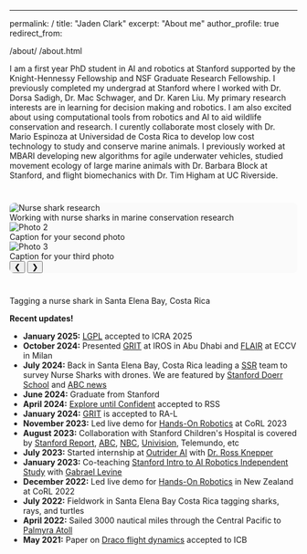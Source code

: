 ---
permalink: /
title: "Jaden Clark"
excerpt: "About me"
author_profile: true
redirect_from:

/about/
/about.html


I am a first year PhD student in AI and robotics at Stanford supported by the Knight-Hennessy Fellowship and NSF Graduate Research Fellowship. I previously completed my undergrad at Stanford where I worked with Dr. Dorsa Sadigh, Dr. Mac Schwager, and Dr. Karen Liu. My primary research interests are in learning for decision making and robotics.
I am also excited about using computational tools from robotics and AI to aid wildlife conservation and research. I curently collaborate most closely with Dr. Mario Espinoza at Universidad de Costa Rica to develop low cost technology to study and conserve marine animals. I previously worked at MBARI developing new algorithms for agile underwater vehicles, studied movement ecology of large marine animals with Dr. Barbara Block at Stanford, and flight biomechanics with Dr. Tim Higham at UC Riverside.
<div class="photo-carousel">
  <div class="carousel-container">
    <div class="carousel-slide active">
      <img src="/images/jaden_nurseshark.png" alt="Nurse shark research">
      <div class="carousel-caption">Working with nurse sharks in marine conservation research</div>
    </div>
    <div class="carousel-slide">
      <img src="/images/photo2.jpg" alt="Photo 2">
      <div class="carousel-caption">Caption for your second photo</div>
    </div>
    <div class="carousel-slide">
      <img src="/images/photo3.jpg" alt="Photo 3">
      <div class="carousel-caption">Caption for your third photo</div>
    </div>
    <!-- Add more slides as needed -->
  </div>
<button class="carousel-prev" onclick="changeSlide(-1)">❮</button>
<button class="carousel-next" onclick="changeSlide(1)">❯</button>
  <div class="carousel-dots">
    <span class="dot active" onclick="currentSlide(1)"></span>
    <span class="dot" onclick="currentSlide(2)"></span>
    <span class="dot" onclick="currentSlide(3)"></span>
    <!-- Add more dots to match number of slides -->
  </div>
</div>
<style>
.photo-carousel {
  position: relative;
  max-width: 800px;
  margin: 40px auto;
  background: #fafafa;
  border-radius: 8px;
  overflow: hidden;
}

.carousel-container {
  position: relative;
  width: 100%;
  padding-bottom: 66.67%; /* 3:2 aspect ratio - adjust as needed */
}

.carousel-slide {
  position: absolute;
  top: 0;
  left: 0;
  width: 100%;
  height: 100%;
  opacity: 0;
  transition: opacity 0.5s ease-in-out;
}

.carousel-slide.active {
  opacity: 1;
}

.carousel-slide img {
  width: 100%;
  height: 100%;
  object-fit: contain;
  background-color: #f0f0f0;
}

.carousel-caption {
  position: absolute;
  bottom: 0;
  left: 0;
  right: 0;
  background: rgba(0, 0, 0, 0.7);
  color: white;
  padding: 20px;
  font-family: 'Inter', sans-serif;
  font-size: 1rem;
  line-height: 1.5;
}

.carousel-prev,
.carousel-next {
  position: absolute;
  top: 50%;
  transform: translateY(-50%);
  background-color: rgba(0, 0, 0, 0.5);
  color: white;
  border: none;
  padding: 16px;
  font-size: 18px;
  cursor: pointer;
  border-radius: 0 3px 3px 0;
  transition: background-color 0.3s;
  font-family: Arial, sans-serif;
}

.carousel-prev:hover,
.carousel-next:hover {
  background-color: rgba(0, 0, 0, 0.8);
}

.carousel-prev {
  left: 0;
}

.carousel-next {
  right: 0;
  border-radius: 3px 0 0 3px;
}

.carousel-dots {
  text-align: center;
  padding: 20px 0 10px;
}

.dot {
  height: 12px;
  width: 12px;
  margin: 0 5px;
  background-color: #bbb;
  border-radius: 50%;
  display: inline-block;
  cursor: pointer;
  transition: background-color 0.3s;
}

.dot.active,
.dot:hover {
  background-color: #717171;
}

@media screen and (max-width: 768px) {
  .photo-carousel {
    margin: 20px 0;
  }
  
  .carousel-prev,
  .carousel-next {
    padding: 12px;
    font-size: 16px;
  }
  
  .carousel-caption {
    padding: 15px;
    font-size: 0.9rem;
  }
}

.photo-carousel:focus {
  outline: 2px solid #0066cc;
  outline-offset: 2px;
}
</style>
<script>
let slideIndex = 1;

function changeSlide(n) {
  showSlide(slideIndex += n);
}

function currentSlide(n) {
  showSlide(slideIndex = n);
}

function showSlide(n) {
  let slides = document.getElementsByClassName("carousel-slide");
  let dots = document.getElementsByClassName("dot");
  
  if (n > slides.length) {
    slideIndex = 1;
  }
  if (n < 1) {
    slideIndex = slides.length;
  }
  
  for (let i = 0; i < slides.length; i++) {
    slides[i].classList.remove("active");
  }
  
  for (let i = 0; i < dots.length; i++) {
    dots[i].classList.remove("active");
  }
  
  slides[slideIndex - 1].classList.add("active");
  dots[slideIndex - 1].classList.add("active");
}

// Keyboard navigation
document.addEventListener('keydown', function(e) {
  if (e.key === 'ArrowLeft') {
    changeSlide(-1);
  } else if (e.key === 'ArrowRight') {
    changeSlide(1);
  }
});

// Touch/swipe support for mobile
let touchStartX = 0;
let touchEndX = 0;

const carousel = document.querySelector('.photo-carousel');

if (carousel) {
  carousel.addEventListener('touchstart', function(e) {
    touchStartX = e.changedTouches[0].screenX;
  });

  carousel.addEventListener('touchend', function(e) {
    touchEndX = e.changedTouches[0].screenX;
    handleSwipe();
  });
}

function handleSwipe() {
  if (touchEndX < touchStartX - 50) {
    changeSlide(1); // Swipe left, go to next
  }
  if (touchEndX > touchStartX + 50) {
    changeSlide(-1); // Swipe right, go to previous
  }
}
</script>

 Tagging a nurse shark in Santa Elena Bay, Costa Rica

**Recent updates!**

- **January 2025:** [LGPL](https://lgpl-gaits.github.io) accepted to ICRA 2025  
- **October 2024:** Presented [GRIT](https://ieeexplore.ieee.org/document/10403995) at IROS in Abu Dhabi and [FLAIR](https://arxiv.org/abs/2501.05717) at ECCV in Milan  
- **July 2024:** Back in Santa Elena Bay, Costa Rica leading a [SSR](https://stanfordstudentrobotics.org/) team to survey Nurse Sharks with drones. We are featured by [Stanford Doerr School](https://woods.stanford.edu/news/pixels-protection-drones-offer-high-tech-lifeline-shark-conservation) and [ABC news](https://abc7news.com/post/chasing-sharks-meet-stanford-robotics-students-using-drones-artificial-intelligence-track-marine-life-other-creatures/15893736/)
- **June 2024:** Graduate from Stanford
- **April 2024:** [Explore until Confident](https://explore-eqa.github.io/) accepted to RSS  
- **January 2024:** [GRIT](https://ieeexplore.ieee.org/document/10403995) is accepted to RA-L  
- **November 2023:** Led live demo for [Hands-On Robotics](https://handsonrobotics.org/) at CoRL 2023  
- **August 2023:** Collaboration with Stanford Children's Hospital is covered by [Stanford Report](https://news.stanford.edu/stories/2023/08/robo-dogs-unleash-fun-joy-stanford-hospital), [ABC](https://abc7.com/stanford-university-robotic-puppies-hospital-patients/14762540/), [NBC](https://www.youtube.com/watch?v=NcPoppkXObQ&t=38s&ab_channel=StuartBowers), [Univision](https://www.youtube.com/live/6BVQGOm6NU0?t=24s), Telemundo, etc  
- **July 2023:** Started internship at [Outrider AI](https://www.outrider.ai/) with [Dr. Ross Knepper](https://rossknepper.com/)
- **January 2023:** Co-teaching [Stanford Intro to AI Robotics Independent Study](https://pupper-independent-study.readthedocs.io/en/latest/) with [Gabrael Levine](https://www.gabrael.io/)  
- **December 2022:** Led live demo for [Hands-On Robotics](https://handsonrobotics.org/) in New Zealand at CoRL 2022  
- **July 2022:** Fieldwork in Santa Elena Bay Costa Rica tagging sharks, rays, and turtles  
- **April 2022:** Sailed 3000 nautical miles through the Central Pacific to [Palmyra Atoll](https://stanfordatsea2022.blogspot.com/2022/06/palmyra-review.html)  
- **May 2021:** Paper on [Draco flight dynamics](https://academic.oup.com/icb/article/61/2/579/6278350) accepted to ICB  
